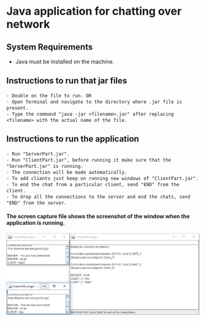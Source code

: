# Java application for chatting over network

## System Requirements
 - Java must be installed on the machine.

## Instructions to run that jar files
	- Double on the file to run. OR
	- Open Terminal and navigate to the directory where .jar file is present.
	- Type the command "java -jar <filename>.jar" after replacing <filename> with the actual name of the file.

## Instructions to run the application
	- Run "ServerPart.jar".
	- Run "ClientPart.jar", before running it make sure that the "ServerPart.jar" is running.
	- The connection will be made automatically.
	- To add clients just keep on running new windows of "ClientPart.jar".
	- To end the chat from a particular client, send "END" from the client.
	- To drop all the connections to the server and end the chats, send "END" from the server.

#### The screen capture file shows the screenshot of the window when the application is running.
![Screenshot](https://github.com/kc963/Java-application-for-chatting-over-network/blob/master/Screen%20capture%20-%20client%20server.JPG)
